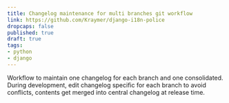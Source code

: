 ```yaml
---
title: Changelog maintenance for multi branches git workflow 
link: https://github.com/Kraymer/django-i18n-police
dropcaps: false
published: true
draft: true
tags:
- python
- django
---
```

Workflow to maintain one changelog for each branch and one consolidated.
During development, edit changelog specific for each branch to avoid conflicts, contents get merged
into central changelog at release time.
